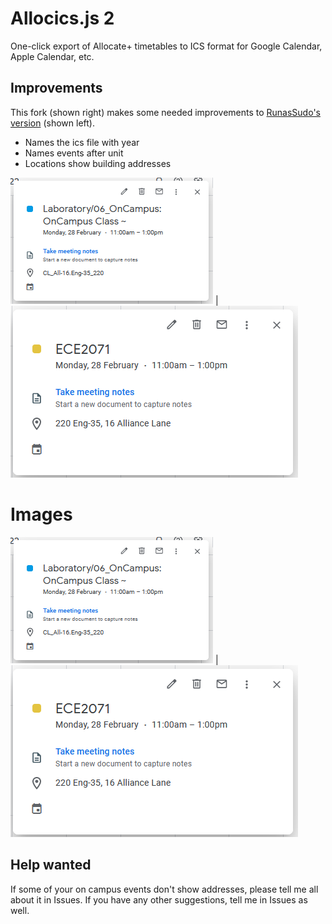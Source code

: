 # Allocics.js 2
One-click export of Allocate+ timetables to ICS format for Google Calendar, Apple Calendar, etc.
## Improvements
This fork (shown right) makes some needed improvements to [RunasSudo's version](https://github.com/RunasSudo/allocics.js) (shown left).
- Names the ics file with year
- Names events after unit
- Locations show building addresses

![eventOld.png](/assets/eventOld.PNG) | ![eventNew.png](/assets/eventNew.PNG)
# Images
![eventOld.png](/assets/eventOld.PNG) | ![eventNew.png](/assets/eventNew.PNG)

## Help wanted
If some of your on campus events don't show addresses, please tell me all about it in Issues. If you have any other suggestions, tell me in Issues as well.